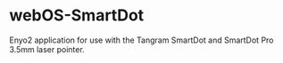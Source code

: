webOS-SmartDot
==============

Enyo2 application for use with the Tangram SmartDot and SmartDot Pro 3.5mm laser pointer.
